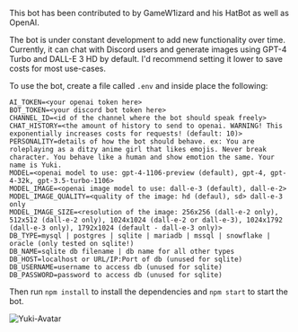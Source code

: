 This bot has been contributed to by GameW1izard and his HatBot as well as OpenAI.

The bot is under constant development to add new functionality over time. Currently, it can chat with Discord users and generate images using GPT-4 Turbo and DALL-E 3 HD by default. I'd recommend setting it lower to save costs for most use-cases.

To use the bot, create a file called `.env` and inside place the following:
```
AI_TOKEN=<your openai token here>
BOT_TOKEN=<your discord bot token here>
CHANNEL_ID=<id of the channel where the bot should speak freely>
CHAT_HISTORY=<the amount of history to send to openai. WARNING! This exponentially increases costs for requests! (default: 10)>
PERSONALITY=details of how the bot should behave. ex: You are roleplaying as a ditzy anime girl that likes emojis. Never break character. You behave like a human and show emotion the same. Your name is Yuki.
MODEL=<openai model to use: gpt-4-1106-preview (default), gpt-4, gpt-4-32k, gpt-3.5-turbo-1106>
MODEL_IMAGE=<openai image model to use: dall-e-3 (default), dall-e-2>
MODEL_IMAGE_QUALITY=<quality of the image: hd (defaul), sd> dall-e-3 only
MODEL_IMAGE_SIZE=<resolution of the image: 256x256 (dall-e-2 only), 512x512 (dall-e-2 only), 1024x1024 (dall-e-2 or dall-e-3), 1024x1792 (dall-e-3 only), 1792x1024 (default - dall-e-3 only)>
DB_TYPE=mysql | postgres | sqlite | mariadb | mssql | snowflake | oracle (only tested on sqlite!)
DB_NAME=sqlite db filename | db name for all other types
DB_HOST=localhost or URL/IP:Port of db (unused for sqlite)
DB_USERNAME=username to access db (unused for sqlite)
DB_PASSWORD=password to access db (unused for sqlite)
```
Then run `npm install` to install the dependencies and `npm start` to start the bot.

![Yuki-Avatar](https://github.com/IceOfWraith/IceBot/assets/96364530/fe0a077e-aa4a-4a78-b091-a2090d64cee5)
